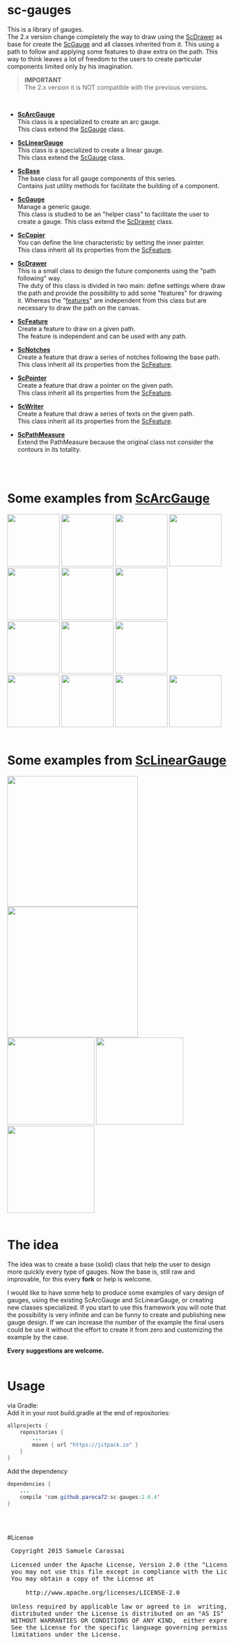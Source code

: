 # sc-gauges
This is a library of gauges.<br />
The 2.x version change completely the way to draw using the [ScDrawer](..\sc-drawer\ScDrawer.md) as base for create the [ScGauge](..\sc-gauge\ScGauge.md) and all classes inherited from it.
This using a path to follow and applying some features to draw extra on the path.
This way to think leaves a lot of freedom to the users to create particular components limited only by his imagination. 

> **IMPORTANT**<br />
> The 2.x version it is NOT compatible with the previous versions.
<br />

- **[ScArcGauge](raw/sc-arcgauge/ScArcGauge.md)**<br />
This class is a specialized to create an arc gauge.<br />
This class extend the [ScGauge](raw/sc-gauge/ScGauge.md) class.

- **[ScLinearGauge](raw/sc-lineargauge/ScLinearGauge.md)**<br />
This class is a specialized to create a linear gauge.<br />
This class extend the [ScGauge](raw/sc-gauge/ScGauge.md) class.

- **[ScBase](raw/sc-widget/ScBase.md)**<br />
The base class for all gauge components of this series.<br />
Contains just utility methods for facilitate the building of a component.

- **[ScGauge](raw/sc-gauge/ScGauge.md)**<br />
Manage a generic gauge.<br />
This class is studied to be an "helper class" to facilitate the user to create a gauge.
This class extend the [ScDrawer](raw/sc-drawer/ScDrawer.md) class.

- **[ScCopier](raw/sc-copier/ScCopier.md)**<br />
You can define the line characteristic by setting the inner painter.<br />
This class inherit all its properties from the [ScFeature](raw/sc-feature/ScFeature.md).

- **[ScDrawer](raw/sc-drawer/ScDrawer.md)**<br />
This is a small class to design the future components using the "path following" way.<br />
The duty of this class is divided in two main: define settings where draw the path and provide the possibility to add some "features" for drawing it.
Whereas the "[features](raw/sc-feature/ScFeature.md)" are independent from this class but are necessary to draw the path on the canvas.

- **[ScFeature](raw/sc-feature/ScFeature.md)**<br />
Create a feature to draw on a given path.<br />
The feature is independent and can be used with any path.

- **[ScNotches](raw/sc-notches/ScNotches.md)**<br />
Create a feature that draw a series of notches following the base path.<br />
This class inherit all its properties from the [ScFeature](raw/sc-feature/ScFeature.md).

- **[ScPointer](raw/sc-pointer/ScPointer.md)**<br />
Create a feature that draw a pointer on the given path.<br />
This class inherit all its properties from the [ScFeature](raw/sc-feature/ScFeature.md).

- **[ScWriter](raw/sc-writer/ScWriter.md)**<br />
Create a feature that draw a series of texts on the given path.<br />
This class inherit all its properties from the [ScFeature](raw/sc-feature/ScFeature.md).

- **[ScPathMeasure](raw/sc-pathmeasure/ScPathMeasure.md)**<br />
Extend the PathMeasure because the original class not consider the contours in its totality.

<br />
<br />


# Some examples from **[ScArcGauge](raw/sc-arcgauge/ScArcGauge.md)**

<img src="https://github.com/Paroca72/sc-gauges/blob/master/raw/sc-arcgauge/f-01.jpg" height="120px" /> <img src="https://github.com/Paroca72/sc-gauges/blob/master/raw/sc-arcgauge/f-02.jpg" height="120px" /> <img src="https://github.com/Paroca72/sc-gauges/blob/master/raw/sc-arcgauge/f-03.jpg" height="120px" /> <img src="https://github.com/Paroca72/sc-gauges/blob/master/raw/sc-arcgauge/f-04.jpg" height="120px" />
<br />
<img src="https://github.com/Paroca72/sc-gauges/blob/master/raw/sc-arcgauge/i-01.jpg" height="120px" /> <img src="https://github.com/Paroca72/sc-gauges/blob/master/raw/sc-arcgauge/i-02.jpg" height="120px" /> <img src="https://github.com/Paroca72/sc-gauges/blob/master/raw/sc-arcgauge/i-03.jpg" height="120px" />
<br />
<img src="https://github.com/Paroca72/sc-gauges/blob/master/raw/sc-arcgauge/i-04.jpg" height="120px" /> <img src="https://github.com/Paroca72/sc-gauges/blob/master/raw/sc-arcgauge/i-05.jpg" height="120px" /> <img src="https://github.com/Paroca72/sc-gauges/blob/master/raw/sc-arcgauge/n-01.jpg" height="120px" />
<br />
<img src="https://github.com/Paroca72/sc-gauges/blob/master/raw/sc-arcgauge/n-02single.jpg" height="120px" /> <img src="https://github.com/Paroca72/sc-gauges/blob/master/raw/sc-arcgauge/n-03.jpg" height="120px" /> <img src="https://github.com/Paroca72/sc-gauges/blob/master/raw/sc-arcgauge/n-04.jpg" height="120px" /> <img src="https://github.com/Paroca72/sc-gauges/blob/master/raw/sc-arcgauge/n-05.jpg" height="120px" />
<br />
<br />

# Some examples from **[ScLinearGauge](raw/sc-lineargauge/ScLinearGauge.md)**

<img src="https://github.com/Paroca72/sc-gauges/blob/master/raw/sc-lineargauge/f-01.jpg" width="300px" /> <img src="https://github.com/Paroca72/sc-gauges/blob/master/raw/sc-lineargauge/f-02.jpg" width="300px" />
<br />
<img src="https://github.com/Paroca72/sc-gauges/blob/master/raw/sc-lineargauge/n-01.jpg" height="200px" /> <img src="https://github.com/Paroca72/sc-gauges/blob/master/raw/sc-lineargauge/n-02.jpg" height="200px" /> <img src="https://github.com/Paroca72/sc-gauges/blob/master/raw/sc-lineargauge/n-03.jpg" height="200px" />
<br />
<br />


# The idea

The idea was to create a base (solid) class that help the user to design more quickly every type of gauges.
Now the base is, still raw and improvable, for this every **fork** or help is welcome.

I would like to have some help to produce some examples of vary design of gauges, using the existing ScArcGauge and ScLinearGauge, or creating new classes specialized.
If you start to use this framework you will note that the possibility is very infinite and can be funny to create and publishing new gauge design.
If we can increase the number of the example the final users could be use it without the effort to create it from zero and customizing the example by the case.

**Every suggestions are welcome.**
<br />
<br />


# Usage

via Gradle:
<br />
Add it in your root build.gradle at the end of repositories:
```java
allprojects {
	repositories {
		...
		maven { url "https://jitpack.io" }
	}
}
```

Add the dependency
```java
dependencies {
    ...
    compile 'com.github.paroca72:sc-gauges:2.6.4'
}
```
<br />
<br />


#License
<pre>
 Copyright 2015 Samuele Carassai

 Licensed under the Apache License, Version 2.0 (the "License");
 you may not use this file except in compliance with the License.
 You may obtain a copy of the License at

     http://www.apache.org/licenses/LICENSE-2.0

 Unless required by applicable law or agreed to in  writing, software
 distributed under the License is distributed on an "AS IS" BASIS,
 WITHOUT WARRANTIES OR CONDITIONS OF ANY KIND,  either express or implied.
 See the License for the specific language governing permissions and
 limitations under the License.
</pre>
